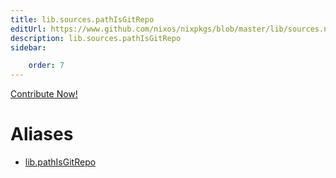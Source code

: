 ```yaml
---
title: lib.sources.pathIsGitRepo
editUrl: https://www.github.com/nixos/nixpkgs/blob/master/lib/sources.nix#L173C19
description: lib.sources.pathIsGitRepo
sidebar:

    order: 7
---
```


<a href="https://www.github.com/nixos/nixpkgs/blob/master/lib/sources.nix#L173C19">Contribute Now!</a>


# Aliases

- [lib.pathIsGitRepo](reference/lib/lib-pathIsGitRepo)



